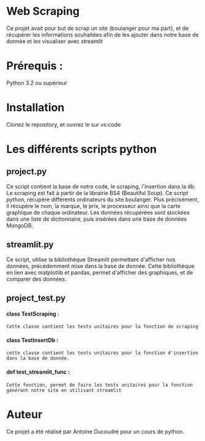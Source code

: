 # Web Scraping
Ce projet avait pour but de scrap un site (boulanger pour ma part), et de récupérer les informations souhaitées afin de les ajouter dans notre base de donnée et les visualiser avec streamlit

# Prérequis :
Python 3.2 ou supérieur

# Installation

Clonez le repository, et ouvrez le sur vs:code

# Les différents scripts python

## project.py

Ce script contient la base de notre code, le scraping, l'insertion dans la db.
Le scraping est fait à partir de la librairie BS4 (Beautiful Soup).
Ce script python, récupère différents ordinateurs du site boulanger.
Plus précisément, il récupère le nom, la marque, le prix, le processeur ainsi que la carte graphique de chaque ordinateur.
Les données récupérées sont stockées dans une liste de dictionnaire, puis insérées dans une base de données MongoDB.

## streamlit.py

Ce script, utilise la bibliothèque Streamlit permettant d'afficher nos données, précédemment mise dans la base de donnée.
Cette bibliothèque en lien avec matplotlib et pandas, permet d'afficher des graphiques, et de comparer des données.

## project_test.py
#### class TestScraping :
    Cette classe contient les tests unitaires pour la fonction de scraping
#### class TestInsertDb :
    cette classe contient les tests unitaires pour la fonction d'insertion dans la base de donnée.

#### def test_streamlit_func :
    Cette fonction, permet de faire les tests unitaires pour la fonction générant notre site en utilisant streamlit



# Auteur
Ce projet a été réalisé par Antoine Ducoudré pour un cours de python.

